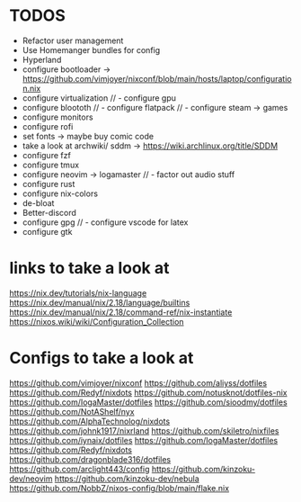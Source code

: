 # TODOS

- Refactor user management
- Use Homemanger bundles for config
- Hyperland
- configure bootloader -> https://github.com/vimjoyer/nixconf/blob/main/hosts/laptop/configuration.nix
- configure virtualization
// - configure gpu
- configure bloototh
// - configure flatpack
// - configure steam -> games
- configure monitors
- configure rofi
- set fonts -> maybe buy comic code
- take a look at archwiki/ sddm -> https://wiki.archlinux.org/title/SDDM
- configure fzf
- configure tmux
- configure neovim -> logamaster
// - factor out audio stuff
- configure rust
- configure nix-colors
- de-bloat
- Better-discord
- configure gpg
// - configure vscode for latex
- configure gtk

# links to take a look at
https://nix.dev/tutorials/nix-language
https://nix.dev/manual/nix/2.18/language/builtins
https://nix.dev/manual/nix/2.18/command-ref/nix-instantiate
https://nixos.wiki/wiki/Configuration_Collection

# Configs to take a look at
https://github.com/vimjoyer/nixconf
https://github.com/aliyss/dotfiles
https://github.com/Redyf/nixdots
https://github.com/notusknot/dotfiles-nix
https://github.com/IogaMaster/dotfiles
https://github.com/sioodmy/dotfiles
https://github.com/NotAShelf/nyx
https://github.com/AlphaTechnolog/nixdots
https://github.com/johnk1917/nixrland
https://github.com/skiletro/nixfiles
https://github.com/iynaix/dotfiles
https://github.com/IogaMaster/dotfiles
https://github.com/Redyf/nixdots
https://github.com/dragonblade316/dotfiles
https://github.com/arclight443/config
https://github.com/kinzoku-dev/neovim
https://github.com/kinzoku-dev/nebula
https://github.com/NobbZ/nixos-config/blob/main/flake.nix
